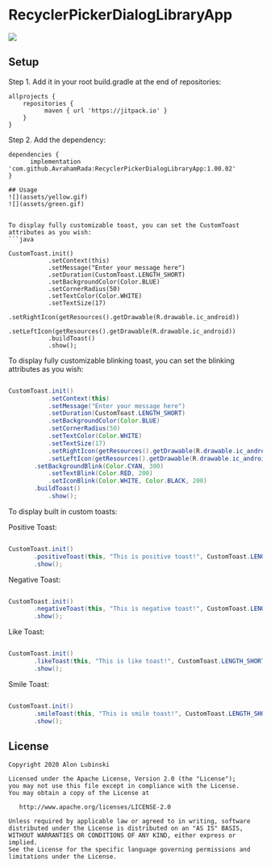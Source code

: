 # RecyclerPickerDialogLibraryApp

[![](https://jitpack.io/v/AvrahamRada/RecyclerPickerDialogLibraryApp.svg)](https://jitpack.io/#AvrahamRada/RecyclerPickerDialogLibraryApp)

## Setup
Step 1. Add it in your root build.gradle at the end of repositories:
```
allprojects {
    repositories {
          maven { url 'https://jitpack.io' }
    }
}
```

Step 2. Add the dependency:

```
dependencies {
      implementation 'com.github.AvrahamRada:RecyclerPickerDialogLibraryApp:1.00.02'
}

## Usage
![](assets/yellow.gif)
![](assets/green.gif)


To display fully customizable toast, you can set the CustomToast attributes as you wish:
```java                    

CustomToast.init()
           .setContext(this)
           .setMessage("Enter your message here")
           .setDuration(CustomToast.LENGTH_SHORT)
           .setBackgroundColor(Color.BLUE)
           .setCornerRadius(50)
           .setTextColor(Color.WHITE)
           .setTextSize(17)
           .setRightIcon(getResources().getDrawable(R.drawable.ic_android))
           .setLeftIcon(getResources().getDrawable(R.drawable.ic_android))
           .buildToast()
           .show();
```
To display fully customizable blinking toast, you can set the blinking attributes as you wish:
```java                    

CustomToast.init()
           .setContext(this)
           .setMessage("Enter your message here")
           .setDuration(CustomToast.LENGTH_SHORT)
           .setBackgroundColor(Color.BLUE)
           .setCornerRadius(50)
           .setTextColor(Color.WHITE)
           .setTextSize(17)
           .setRightIcon(getResources().getDrawable(R.drawable.ic_android))
           .setLeftIcon(getResources().getDrawable(R.drawable.ic_android))
	   .setBackgroundBlink(Color.CYAN, 300)
           .setTextBlink(Color.RED, 200)
           .setIconBlink(Color.WHITE, Color.BLACK, 200)
	   .buildToast()
           .show();
```

To display built in custom toasts:

Positive Toast:
```java                    

CustomToast.init()
	   .positiveToast(this, "This is positive toast!", CustomToast.LENGTH_SHORT, CustomToast.LEFT_IMAGE)
	   .show();
```

Negative Toast:
```java                    

CustomToast.init()
	   .negativeToast(this, "This is negative toast!", CustomToast.LENGTH_SHORT, CustomToast.LEFT_IMAGE)
	   .show();
```

Like Toast:
```java                    

CustomToast.init()
	   .likeToast(this, "This is like toast!", CustomToast.LENGTH_SHORT, CustomToast.LEFT_IMAGE)
	   .show();
```

Smile Toast:
```java                    

CustomToast.init()
	   .smileToast(this, "This is smile toast!", CustomToast.LENGTH_SHORT, CustomToast.LEFT_IMAGE)
	   .show();
```

## License

    Copyright 2020 Alon Lubinski

    Licensed under the Apache License, Version 2.0 (the "License");
    you may not use this file except in compliance with the License.
    You may obtain a copy of the License at

       http://www.apache.org/licenses/LICENSE-2.0

    Unless required by applicable law or agreed to in writing, software
    distributed under the License is distributed on an "AS IS" BASIS,
    WITHOUT WARRANTIES OR CONDITIONS OF ANY KIND, either express or implied.
    See the License for the specific language governing permissions and
    limitations under the License.
